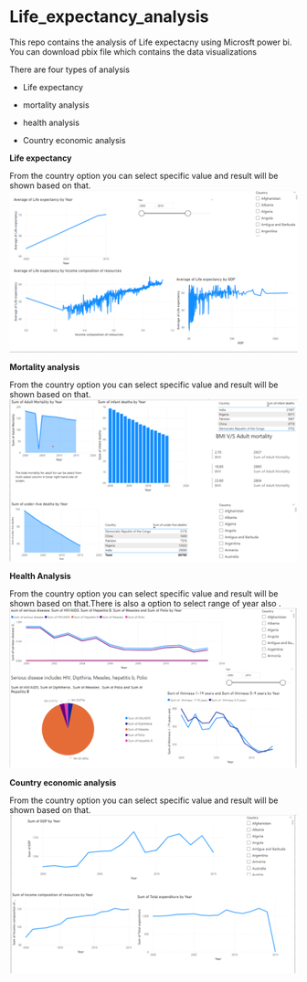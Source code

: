 # Life_expectancy_analysis
This repo contains the analysis of Life expectacny using Microsft power bi. You can download pbix file which contains the data visualizations

There are four types of analysis

* Life expectancy 

* mortality analysis

* health analysis

* Country economic analysis

**Life expectancy**

From the country option you can select specific value and result will be shown based on that.
![image](https://github.com/Shavakchauhan/Life_expectancy_analysis/blob/main/images/life_expect.png)

**Mortality analysis**

From the country option you can select specific value and result will be shown based on that.
![image](https://github.com/Shavakchauhan/Life_expectancy_analysis/blob/main/images/mortality_analysis.png)


**Health Analysis**

From the country option you can select specific value and result will be shown based on that.There is also a option to select range of year also .
![image](https://github.com/Shavakchauhan/Life_expectancy_analysis/blob/main/images/health_analysis.png)


**Country economic analysis**

From the country option you can select specific value and result will be shown based on that.
![image](https://github.com/Shavakchauhan/Life_expectancy_analysis/blob/main/images/country_economic_analysis.png)



